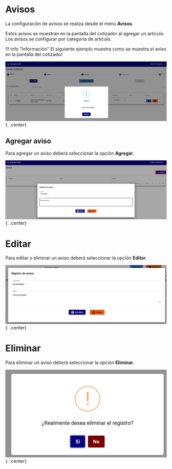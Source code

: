 # Avisos

La configuración de avisos se realiza desde el menú **Avisos**.

Estos avisos se muestran en la pantalla del cotizador al agregar un artículo. Los avisos se configurar por categoría de artículo.

!!! info "Información"
    El siguiente ejemplo muestra como se muestra el aviso en la pantalla del cotizador.

![muestra_aviso](./../assets/images/muestra_aviso.png){: .center}

## Agregar aviso

Para agregar un aviso deberá seleccionar la opción **Agregar**.

![agregar_aviso](./../assets/images/agregar_aviso.png){: .center}

# Editar

Para editar o eliminar un aviso deberá seleccionar la opción **Editar**.

![editar_aviso](./../assets/images/editar_aviso.png){: .center}

# Eliminar

Para eliminar un aviso deberá seleccionar la opción **Eliminar**.

![eliminar_aviso](./../assets/images/eliminar_aviso.png){: .center}
